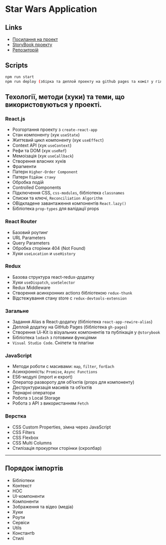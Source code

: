 # Star Wars Application

## Links
- [Посилання на проект](https://bagikr.github.io/star-wars/)
- [StoryBook проекту](https://bagikr.github.io/star-wars/storybook/)
- [Репозиторій](https://github.com/BagikR/star-wars)

## Scripts
```bash
npm run start
npm run deploy (збірка та деплой проекту на github pages та коміт у гілці gh-pages)
```
## Техології, методи (хуки) та теми, що використовуються у проекті.

### React.js
- Розгортання проекту з `create-react-app`
- Стан компоненту (хук `useState`)
- Життєвий цикл компоненту (хук `useEffect`)
- Context API (хук `useContext`)
- Рефи та DOM (хук `useRef`)
- Мемоізація (хук `useCallback`)
- Створення власних хуків
- Фрагменти
- Патерн `Higher-Order Component`
- Патерн `Підйом стану`
- Обробка подій
- Controlled Components
- Підключення CSS, `css-modules`, бібліотека `classnames`
- Списки та ключі, `Reconciliation Algorithm`
- ОВідкладене завантаження компонентів `React.lazy()`
- Бібліотека `prop-types` для валідації props

### React Router
- Базовий роутинг
- URL Parameters
- Query Parameters
- Обробка сторінки 404 (Not Found)
- Хуки `useLocation` и `useHistory`

### Redux
- Базова структура react-redux-додатку
- Хуки `useDispatch`, `useSelector`
- Redux Middleware
- Створення асинхронних actionз бібліотекою `redux-thunk`
- Відстежування стану store с `redux-devtools-extension`

### Загальне
- Задання Alias в React-додатку (бібліотека `react-app-rewire-alias`)
- Деплой додатку на GitHub Pages (бібліотека `gh-pages`)
- Створення Ui-Kit із візуальних компонентів та публікація у `@storybook`
- Бібліотека `lodash` з готовими функціями
- `Visual Studio Code`. Сніпети та плагіни

### JavaScript
- Методи роботи с масивами: `map`, `filter`, `forEach`
- Асинхронність: `Promise`, `Async Functions`
- ES6-модулі (import и export)
- Оператор развороту для об’єктів (props для компоненту)
- Деструктуризація масивів та об’єктів
- Тернарні оператори
- Робота з Local Storage
- Робота з API з використанням `Fetch`

### Верстка
- CSS Custom Properties, зімна через JavaScript
- CSS Filters
- CSS Flexbox
- CSS Multi Columns
- Стилізація прокуртки сторінки (скролбар)

---

## Порядок імпортів
- Бібліотеки
- Контекст
- HOC
- UI-компоненти
- Компоненти
- Зображення та відео (медіа)
- Хуки
- Роути
- Сервіси
- Utils
- Константb
- Стилі
